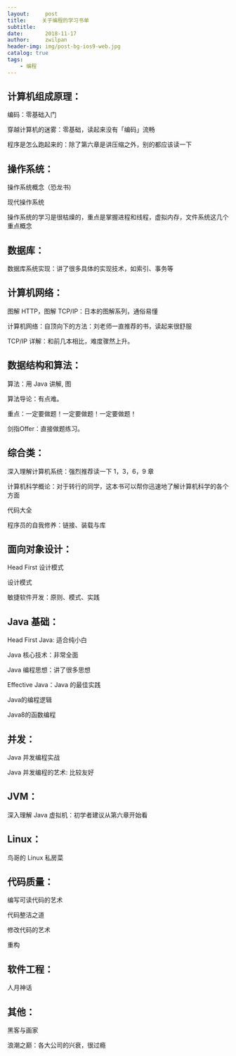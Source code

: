 ```yaml
---
layout:     post
title:     关于编程的学习书单
subtitle:   
date:       2018-11-17
author:     zwilpan
header-img: img/post-bg-ios9-web.jpg
catalog: true
tags:
    - 编程
---
```

## 计算机组成原理：

编码：零基础入门

穿越计算机的迷雾：零基础，读起来没有「编码」流畅

程序是怎么跑起来的：除了第六章是讲压缩之外，别的都应该读一下

## 操作系统：

操作系统概念（恐龙书)

现代操作系统

操作系统的学习是很枯燥的，重点是掌握进程和线程，虚拟内存，文件系统这几个重点概念

## 数据库：

数据库系统实现：讲了很多具体的实现技术，如索引、事务等

## 计算机网络：

图解 HTTP，图解 TCP/IP：日本的图解系列，通俗易懂

计算机网络：自顶向下的方法：刘老师一直推荐的书，读起来很舒服

TCP/IP 详解：和前几本相比，难度骤然上升。

## 数据结构和算法：

算法：用 Java 讲解, 图

算法导论：有点难。

重点：一定要做题！一定要做题！一定要做题！

剑指Offer：直接做题练习。

## 综合类：

深入理解计算机系统：强烈推荐读一下 1，3，6，9 章

计算机科学概论：对于转行的同学，这本书可以帮你迅速地了解计算机科学的各个方面

代码大全

程序员的自我修养：链接、装载与库

## 面向对象设计：

Head First 设计模式

设计模式

敏捷软件开发：原则、模式、实践

## Java 基础：

Head First Java: 适合纯小白

Java 核心技术：非常全面

Java 编程思想：讲了很多思想

Effective Java：Java 的最佳实践

Java的编程逻辑

Java8的函数编程

## 并发：

Java 并发编程实战

Java 并发编程的艺术: 比较友好

## JVM：

深入理解 Java 虚拟机：初学者建议从第六章开始看

## Linux：

鸟哥的 Linux 私房菜

## 代码质量：

编写可读代码的艺术

代码整洁之道

修改代码的艺术

重构

## 软件工程：

人月神话

## 其他：

黑客与画家

浪潮之巅：各大公司的兴衰，很过瘾
